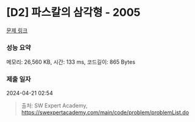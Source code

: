 # [D2] 파스칼의 삼각형 - 2005 

[문제 링크](https://swexpertacademy.com/main/code/problem/problemDetail.do?contestProbId=AV5P0-h6Ak4DFAUq) 

### 성능 요약

메모리: 26,560 KB, 시간: 133 ms, 코드길이: 865 Bytes

### 제출 일자

2024-04-21 02:54



> 출처: SW Expert Academy, https://swexpertacademy.com/main/code/problem/problemList.do